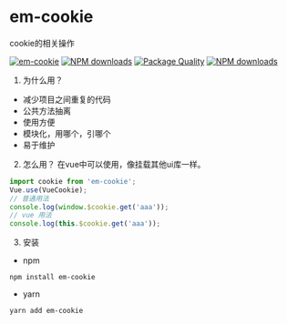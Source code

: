 # em-cookie
cookie的相关操作

[![em-cookie](https://img.shields.io/npm/v/em-cookie.svg?style=flat-square)](https://www.npmjs.org/package/em-cookie)
[![NPM downloads](http://img.shields.io/npm/dm/em-cookie.svg?style=flat-square)](https://npmjs.org/package/em-cookie)
[![Package Quality](http://npm.packagequality.com/shield/em-cookie.svg)](http://packagequality.com/#?package=em-cookie)
[![NPM downloads](https://img.shields.io/npm/dt/em-cookie.svg?style=flat-square)](https://npmjs.org/package/em-cookie)

1. 为什么用？

 * 减少项目之间重复的代码
 * 公共方法抽离
 * 使用方便
 * 模块化，用哪个，引哪个
 * 易于维护

2. 怎么用？
在vue中可以使用，像挂载其他ui库一样。
 ```js
 import cookie from 'em-cookie';
 Vue.use(VueCookie);
 // 普通用法
 console.log(window.$cookie.get('aaa'));
 // vue 用法
 console.log(this.$cookie.get('aaa'));
 ```

3. 安装

  * npm

  `npm install em-cookie`

  * yarn

  `yarn add em-cookie`
